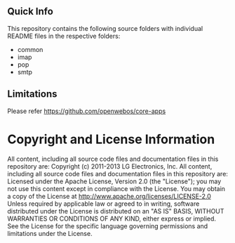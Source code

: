 ## Quick Info
This repository contains the following source folders with individual README files in the respective folders:
* common
* imap
* pop
* smtp

## Limitations

Please refer https://github.com/openwebos/core-apps

# Copyright and License Information

All content, including all source code files and documentation files in this repository are:
Copyright (c) 2011-2013 LG Electronics, Inc.
All content, including all source code files and documentation files in this repository are: Licensed under the Apache License, Version 2.0 (the "License"); you may not use this content except in compliance with the License. You may obtain a copy of the License at
http://www.apache.org/licenses/LICENSE-2.0
Unless required by applicable law or agreed to in writing, software distributed under the License is distributed on an "AS IS" BASIS, WITHOUT WARRANTIES OR CONDITIONS OF ANY KIND, either express or implied. See the License for the specific language governing permissions and limitations under the License.

